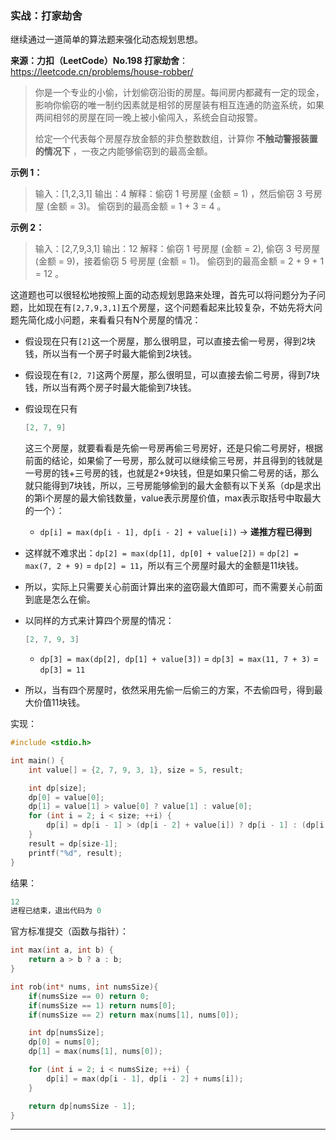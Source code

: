 ### 实战：打家劫舍

继续通过一道简单的算法题来强化动态规划思想。

**来源：力扣（LeetCode）No.198 打家劫舍**：https://leetcode.cn/problems/house-robber/

> 你是一个专业的小偷，计划偷窃沿街的房屋。每间房内都藏有一定的现金，影响你偷窃的唯一制约因素就是相邻的房屋装有相互连通的防盗系统，如果两间相邻的房屋在同一晚上被小偷闯入，系统会自动报警。
>
> 给定一个代表每个房屋存放金额的非负整数数组，计算你 **不触动警报装置的情况下** ，一夜之内能够偷窃到的最高金额。

**示例 1：**

> 输入：[1,2,3,1]
> 输出：4
> 解释：偷窃 1 号房屋 (金额 = 1) ，然后偷窃 3 号房屋 (金额 = 3)。
> 偷窃到的最高金额 = 1 + 3 = 4 。

**示例 2：**

> 输入：[2,7,9,3,1]
> 输出：12
> 解释：偷窃 1 号房屋 (金额 = 2), 偷窃 3 号房屋 (金额 = 9)，接着偷窃 5 号房屋 (金额 = 1)。
> 偷窃到的最高金额 = 2 + 9 + 1 = 12 。

这道题也可以很轻松地按照上面的动态规划思路来处理，首先可以将问题分为子问题，比如现在有`[2,7,9,3,1]`五个房屋，这个问题看起来比较复杂，不妨先将大问题先简化成小问题，来看看只有N个房屋的情况：

- 假设现在只有`[2]`这一个房屋，那么很明显，可以直接去偷一号房，得到2块钱，所以当有一个房子时最大能偷到2块钱。

- 假设现在有`[2, 7]`这两个房屋，那么很明显，可以直接去偷二号房，得到7块钱，所以当有两个房子时最大能偷到7块钱。

- 假设现在只有

  ```c
  [2, 7, 9]
  ```

  这三个房屋，就要看看是先偷一号房再偷三号房好，还是只偷二号房好，根据前面的结论，如果偷了一号房，那么就可以继续偷三号房，并且得到的钱就是一号房的钱+三号房的钱，也就是2+9块钱，但是如果只偷二号房的话，那么就只能得到7块钱，所以，三号房能够偷到的最大金额有以下关系（dp是求出的第i个房屋的最大偷钱数量，value表示房屋价值，max表示取括号中取最大的一个）：

  - `dp[i] = max(dp[i - 1], dp[i - 2] + value[i])` -> **递推方程已得到**

- 这样就不难求出：`dp[2] = max(dp[1], dp[0] + value[2])` = `dp[2] = max(7, 2 + 9)` = `dp[2] = 11`，所以有三个房屋时最大的金额是11块钱。

- 所以，实际上只需要关心前面计算出来的盗窃最大值即可，而不需要关心前面到底是怎么在偷。

- 以同样的方式来计算四个房屋的情况：

  ```c
  [2, 7, 9, 3]
  ```

  - `dp[3] = max(dp[2], dp[1] + value[3])` = `dp[3] = max(11, 7 + 3)` = `dp[3] = 11`

- 所以，当有四个房屋时，依然采用先偷一后偷三的方案，不去偷四号，得到最大价值11块钱。

实现：

```c
#include <stdio.h>

int main() {
    int value[] = {2, 7, 9, 3, 1}, size = 5, result;

    int dp[size];
    dp[0] = value[0];
    dp[1] = value[1] > value[0] ? value[1] : value[0];
    for (int i = 2; i < size; ++i) {
        dp[i] = dp[i - 1] > (dp[i - 2] + value[i]) ? dp[i - 1] : (dp[i - 2] + value[i]);
    }
    result = dp[size-1];
    printf("%d", result);
}
```

结果：

```c
12
进程已结束，退出代码为 0
```

官方标准提交（函数与指针）：

```c
int max(int a, int b) {
    return a > b ? a : b;
}

int rob(int* nums, int numsSize){
    if(numsSize == 0) return 0;
    if(numsSize == 1) return nums[0];
    if(numsSize == 2) return max(nums[1], nums[0]);

    int dp[numsSize];
    dp[0] = nums[0];
    dp[1] = max(nums[1], nums[0]);

    for (int i = 2; i < numsSize; ++i) {
        dp[i] = max(dp[i - 1], dp[i - 2] + nums[i]);
    }

    return dp[numsSize - 1];
}
```

------